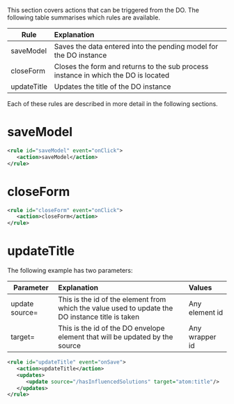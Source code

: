 This section covers actions that can be triggered from the DO.  The following table summarises which rules are available.

| Rule        | Explanation           |
| ------------- |:-------------|
| saveModel | Saves the data entered into the pending model for the DO instance |
| closeForm  | Closes the form and returns to the sub process instance in which the DO is located |
| updateTitle | Updates the title of the DO instance |

Each of these rules are described in more detail in the following sections.

# saveModel

```XML
<rule id="saveModel" event="onClick">
   <action>saveModel</action>
</rule>
```

# closeForm

```XML
<rule id="closeForm" event="onClick">
   <action>closeForm</action>
</rule>
```

# updateTitle

The following example has two parameters:

| Parameter        | Explanation           | Values  |
| ------------- |:-------------|:-----|
| update source= | This is the id of the element from which the value used to update the DO instance title is taken | Any element id |
| target= | This is the id of the DO envelope element that will be updated by the source | Any wrapper id |

```XML
<rule id="updateTitle" event="onSave">
   <action>updateTitle</action>
   <updates>
      <update source="/hasInfluencedSolutions" target="atom:title"/>
   </updates>
</rule>
```



